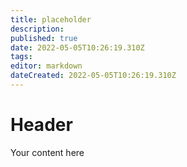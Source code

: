```yaml
---
title: placeholder
description: 
published: true
date: 2022-05-05T10:26:19.310Z
tags: 
editor: markdown
dateCreated: 2022-05-05T10:26:19.310Z
---
```


# Header
Your content here